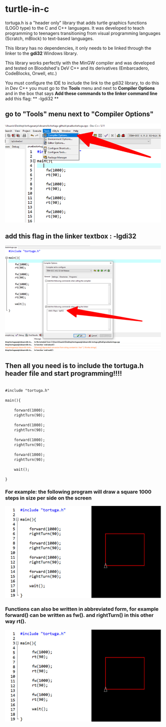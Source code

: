 # turtle-in-c
tortuga.h is a "header only" library that adds turtle graphics functions (LOGO type) to the C and C++ languages. It was developed to teach programming to teenagers transitioning from visual programming languages ​​(Scratch, mBlock) to text-based languages.

This library has no dependencies, it only needs to be linked through the linker to the **gdi32** Windows library.

This library works perfectly with the MinGW compiler and was developed and tested on Bloodshed's DeV C++ and its derivatives (Embarcadero, CodeBlocks, Orwell, etc.)

You must configure the IDE to include the link to the gdi32 library, to do this in Dev C++ you must go to the **Tools** menu and next to **Compiler Options** and in the box that says **Add these commands to the linker command line** add this flag: ** -lgdi32 **

## go to "Tools" menu next to "Compiler Options"
![square1](https://github.com/moglione/turtle-in-c/blob/main/images/menu.png)

## add this flag in the linker textbox : -lgdi32
![square1](https://github.com/moglione/turtle-in-c/blob/main/images/compiler_options.png)


## Then all you need is to include the tortuga.h header file and start programming!!!!

```

#include "tortuga.h"

main(){
   
    forward(1000);
    rightTurn(90);
    
    forward(1000);
    rightTurn(90);
    
    forward(1000);
    rightTurn(90);
    
    forward(1000);
    rightTurn(90);
            	
	wait();
	
}

```


### For example: the following program will draw a square 1000 steps in size per side on the screen

![square1](https://github.com/moglione/turtle-in-c/blob/main/images/square1.jpg)


### Functions can also be written in abbreviated form, for example **forward()** can be written as **fw()**. and **rightTurn()** in this other way **rt()**.

![square2](https://github.com/moglione/turtle-in-c/blob/main/images/square2.jpg)
